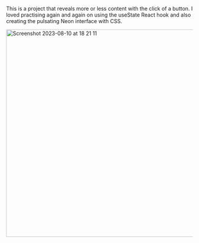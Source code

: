 This is a project that reveals more or less content with the click of a button. I loved practising again and again on using the useState React hook and also creating the pulsating Neon interface with CSS.

<img width="560" alt="Screenshot 2023-08-10 at 18 21 11" src="https://github.com/Thaleia/React-hidden-text-with-useState/assets/42918656/5be54903-01f7-4f31-8ce2-637ce6befabd">
